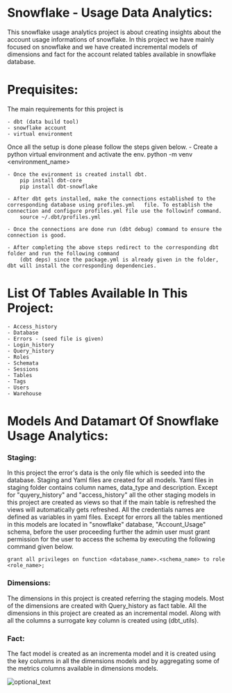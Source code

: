 # Snowflake - Usage Data Analytics:

This snowflake usage analytics project is about creating insights about the account usage informations of snowflake.
In this project we have mainly focused on snowflake and we have created incremental models of dimensions and fact for the account related tables available in snowflake database. 


# Prequisites:

The main requirements for this project is

    - dbt (data build tool)
    - snowflake account
    - virtual environment

Once all the setup is done please follow the steps given below.
    - Create a python virtual environment and activate the env.
        python -m venv <environment_name>
    
    - Once the evironment is created install dbt.
        pip install dbt-core
        pip install dbt-snowflake
    
    - After dbt gets installed, make the connections established to the corresponding database using profiles.yml   file. To establish the connection and configure profiles.yml file use the followinf command.
        source ~/.dbt/profiles.yml

    - Once the connections are done run (dbt debug) command to ensure the connection is good.
    
    - After completing the above steps redirect to the corresponding dbt folder and run the following command
        (dbt deps) since the package.yml is already given in the folder, dbt will install the corresponding dependencies.

# List Of Tables Available In This Project:

    - Access_history
    - Database
    - Errors - (seed file is given)
    - Login_history
    - Query_history
    - Roles
    - Schemata
    - Sessions
    - Tables
    - Tags
    - Users
    - Warehouse


# Models And Datamart Of Snowflake Usage Analytics:

### Staging:

In this project the error's data is the only file which is seeded into the database. Staging and Yaml files are created for all models. Yaml files in staging folder contains column names, data_type and description. Except for "quyery_history" and "access_history" all the other staging models in this project are created as views so that if the main table is refreshed the views will automatically gets refreshed. All the credentials names are defined as variables in yaml files. Except for errors all the tables mentioned in this models are located in "snowflake" database, "Account_Usage" schema, before the user proceeding further the admin user must grant permission for the user to access the schema by executing the following command given below.

    grant all privileges on function <database_name>.<schema_name> to role <role_name>;


### Dimensions:

The dimensions in this project is created referring the staging models. Most of the dimensions are created with Query_history as fact table. All the dimensions in this project are created as an incremental model. Along with all
the columns a surrogate key column is created using (dbt_utils).

### Fact:

The fact model is created as an incrementa model and it is created using the key columns in all the dimensions models and by aggregating some of the metrics columns available in dimensions models.

![optional_text](image.png)
